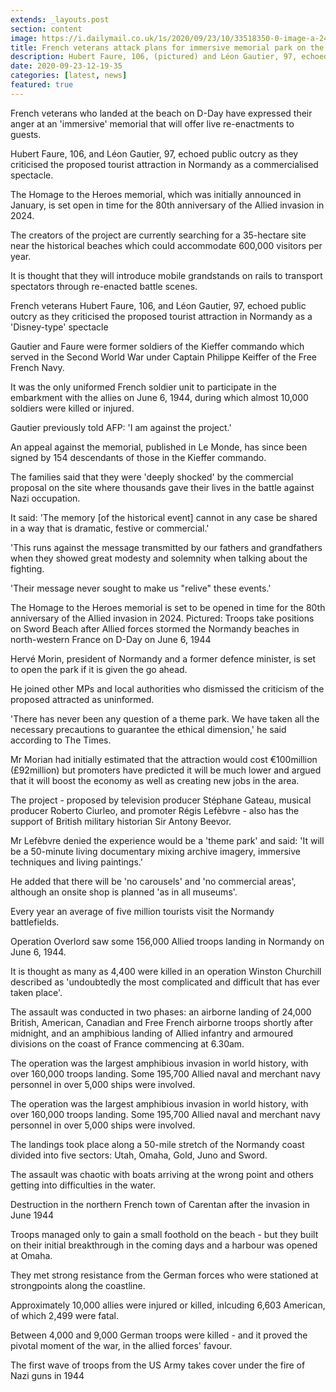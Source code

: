```yaml
---
extends: _layouts.post
section: content
image: https://i.dailymail.co.uk/1s/2020/09/23/10/33518350-0-image-a-24_1600851969318.jpg 
title: French veterans attack plans for immersive memorial park on the Normandy coast 
description: Hubert Faure, 106, (pictured) and Léon Gautier, 97, echoed public outcry as they criticised the proposed tourist attraction in Normandy as a commercialised spectacle. 
date: 2020-09-23-12-19-35 
categories: [latest, news] 
featured: true 
--- 
```

French veterans who landed at the beach on D-Day have expressed their anger at an 'immersive' memorial that will offer live re-enactments to guests.  

Hubert Faure, 106, and Léon Gautier, 97, echoed public outcry as they criticised the proposed tourist attraction in Normandy as a commercialised spectacle.

The Homage to the Heroes memorial, which was initially announced in January, is set open in time for the 80th anniversary of the Allied invasion in 2024.

The creators of the project are currently searching for a 35-hectare site near the historical beaches which could accommodate 600,000 visitors per year. 

It is thought that they will introduce mobile grandstands on rails to transport spectators through re-enacted battle scenes.

French veterans Hubert Faure, 106, and Léon Gautier, 97, echoed public outcry as they criticised the proposed tourist attraction in Normandy as a 'Disney-type' spectacle

Gautier and Faure were former soldiers of the Kieffer commando which served in the Second World War under Captain Philippe Keiffer of the Free French Navy.

It was the only uniformed French soldier unit to participate in the embarkment with the allies on June 6, 1944, during which almost 10,000 soldiers were killed or injured.

Gautier previously told AFP: 'I am against the project.'

An appeal against the memorial, published in Le Monde, has since been signed by 154 descendants of those in the Kieffer commando.  

The families said that they were 'deeply shocked' by the commercial proposal on the site where thousands gave their lives in the battle against Nazi occupation.

It said: 'The memory [of the historical event] cannot in any case be shared in a way that is dramatic, festive or commercial.'

'This runs against the message transmitted by our fathers and grandfathers when they showed great modesty and solemnity when talking about the fighting. 

'Their message never sought to make us "relive" these events.'  

The Homage to the Heroes memorial is set to be opened in time for the 80th anniversary of the Allied invasion in 2024. Pictured: Troops take positions on Sword Beach after Allied forces stormed the Normandy beaches in north-western France on D-Day on June 6, 1944

Hervé Morin, president of Normandy and a former defence minister, is set to open the park if it is given the go ahead.

He joined other MPs and local authorities who dismissed the criticism of the proposed attracted as uninformed. 

'There has never been any question of a theme park. We have taken all the necessary precautions to guarantee the ethical dimension,' he said according to The Times.

Mr Morian had initially estimated that the attraction would cost €100million (£92million) but promoters have predicted it will be much lower and argued that it will boost the economy as well as creating new jobs in the area. 

The project - proposed by television producer Stéphane Gateau, musical producer Roberto Ciurleo, and promoter Régis Lefèbvre - also has the support of British military historian Sir Antony Beevor. 

Mr Lefèbvre denied the experience would be a 'theme park' and said: 'It will be a 50-minute living documentary mixing archive imagery, immersive techniques and living paintings.'  

He added that there will be 'no carousels' and 'no commercial areas', although an onsite shop is planned 'as in all museums'.

Every year an average of five million tourists visit the Normandy battlefields.  

Operation Overlord saw some 156,000 Allied troops landing in Normandy on June 6, 1944.

It is thought as many as 4,400 were killed in an operation Winston Churchill described as 'undoubtedly the most complicated and difficult that has ever taken place'.

The assault was conducted in two phases: an airborne landing of 24,000 British, American, Canadian and Free French airborne troops shortly after midnight, and an amphibious landing of Allied infantry and armoured divisions on the coast of France commencing at 6.30am.

The operation was the largest amphibious invasion in world history, with over 160,000 troops landing. Some 195,700 Allied naval and merchant navy personnel in over 5,000 ships were involved. 

The operation was the largest amphibious invasion in world history, with over 160,000 troops landing. Some 195,700 Allied naval and merchant navy personnel in over 5,000 ships were involved.

The landings took place along a 50-mile stretch of the Normandy coast divided into five sectors: Utah, Omaha, Gold, Juno and Sword.

The assault was chaotic with boats arriving at the wrong point and others getting into difficulties in the water.

Destruction in the northern French town of Carentan after the invasion in June 1944

Troops managed only to gain a small foothold on the beach - but they built on their initial breakthrough in the coming days and a harbour was opened at Omaha.

They met strong resistance from the German forces who were stationed at strongpoints along the coastline.

Approximately 10,000 allies were injured or killed, inlcuding 6,603 American, of which 2,499 were fatal.

Between 4,000 and 9,000 German troops were killed - and it proved the pivotal moment of the war, in the allied forces' favour.

The first wave of troops from the US Army takes cover under the fire of Nazi guns in 1944



